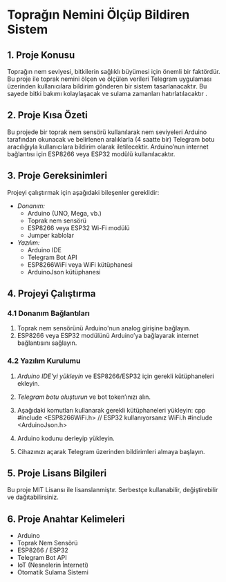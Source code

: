 # Toprağın Nemini Ölçüp Bildiren Sistem

## 1. Proje Konusu
Toprağın nem seviyesi, bitkilerin sağlıklı büyümesi için önemli bir faktördür. Bu proje ile toprak nemini ölçen ve ölçülen verileri Telegram uygulaması üzerinden kullanıcılara bildirim gönderen bir sistem tasarlanacaktır. Bu sayede bitki bakımı kolaylaşacak ve sulama zamanları hatırlatılacaktır .

## 2. Proje Kısa Özeti
Bu projede bir toprak nem sensörü kullanılarak nem seviyeleri Arduino tarafından okunacak ve belirlenen aralıklarla (4 saatte bir) Telegram botu aracılığıyla kullanıcılara bildirim olarak iletilecektir. Arduino’nun internet bağlantısı için ESP8266 veya ESP32 modülü kullanılacaktır.

## 3. Proje Gereksinimleri
Projeyi çalıştırmak için aşağıdaki bileşenler gereklidir:
- *Donanım:*
  - Arduino (UNO, Mega, vb.)
  - Toprak nem sensörü
  - ESP8266 veya ESP32 Wi-Fi modülü
  - Jumper kablolar
- *Yazılım:*
  - Arduino IDE
  - Telegram Bot API
  - ESP8266WiFi veya WiFi kütüphanesi
  - ArduinoJson kütüphanesi

## 4. Projeyi Çalıştırma
### 4.1 Donanım Bağlantıları
1. Toprak nem sensörünü Arduino'nun analog girişine bağlayın.
2. ESP8266 veya ESP32 modülünü Arduino’ya bağlayarak internet bağlantısını sağlayın.

### 4.2 Yazılım Kurulumu
1. *Arduino IDE'yi yükleyin* ve ESP8266/ESP32 için gerekli kütüphaneleri ekleyin.
2. *Telegram botu oluşturun* ve bot token’ınızı alın.
3. Aşağıdaki komutları kullanarak gerekli kütüphaneleri yükleyin:
   cpp
   #include <ESP8266WiFi.h> // ESP32 kullanıyorsanız WiFi.h
   #include <ArduinoJson.h>
   
4. Arduino kodunu derleyip yükleyin.
5. Cihazınızı açarak Telegram üzerinden bildirimleri almaya başlayın.

## 5. Proje Lisans Bilgileri
Bu proje MIT Lisansı ile lisanslanmiştır. Serbestçe kullanabilir, değiştirebilir ve dağıtabilirsiniz.

## 6. Proje Anahtar Kelimeleri
- Arduino
- Toprak Nem Sensörü
- ESP8266 / ESP32
- Telegram Bot API
- IoT (Nesnelerin İnterneti)
- Otomatik Sulama Sistemi
